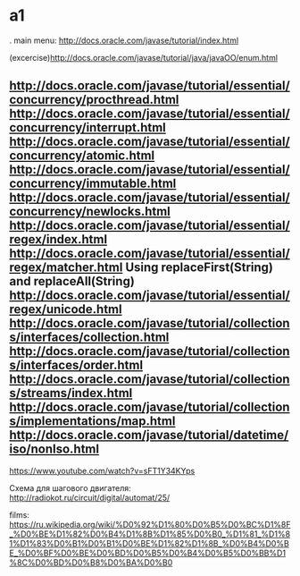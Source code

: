 a1
==
.
main menu:
http://docs.oracle.com/javase/tutorial/index.html


(excercise)http://docs.oracle.com/javase/tutorial/java/javaOO/enum.html

http://docs.oracle.com/javase/tutorial/essential/concurrency/procthread.html
http://docs.oracle.com/javase/tutorial/essential/concurrency/interrupt.html
http://docs.oracle.com/javase/tutorial/essential/concurrency/atomic.html
http://docs.oracle.com/javase/tutorial/essential/concurrency/immutable.html
http://docs.oracle.com/javase/tutorial/essential/concurrency/newlocks.html
http://docs.oracle.com/javase/tutorial/essential/regex/index.html
http://docs.oracle.com/javase/tutorial/essential/regex/matcher.html
Using replaceFirst(String) and replaceAll(String)
http://docs.oracle.com/javase/tutorial/essential/regex/unicode.html
http://docs.oracle.com/javase/tutorial/collections/interfaces/collection.html
http://docs.oracle.com/javase/tutorial/collections/interfaces/order.html
http://docs.oracle.com/javase/tutorial/collections/streams/index.html
http://docs.oracle.com/javase/tutorial/collections/implementations/map.html
http://docs.oracle.com/javase/tutorial/datetime/iso/nonIso.html
--------


https://www.youtube.com/watch?v=sFT1Y34KYps

Схема для шагового двигателя:
http://radiokot.ru/circuit/digital/automat/25/

films:
https://ru.wikipedia.org/wiki/%D0%92%D1%80%D0%B5%D0%BC%D1%8F_%D0%BE%D1%82%D0%B4%D1%8B%D1%85%D0%B0_%D1%81_%D1%81%D1%83%D0%B1%D0%B1%D0%BE%D1%82%D1%8B_%D0%B4%D0%BE_%D0%BF%D0%BE%D0%BD%D0%B5%D0%B4%D0%B5%D0%BB%D1%8C%D0%BD%D0%B8%D0%BA%D0%B0

